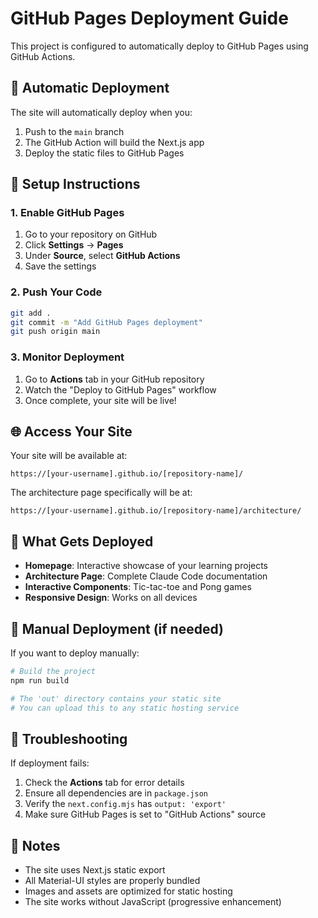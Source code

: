# GitHub Pages Deployment Guide

This project is configured to automatically deploy to GitHub Pages using GitHub Actions.

## 🚀 Automatic Deployment

The site will automatically deploy when you:
1. Push to the `main` branch
2. The GitHub Action will build the Next.js app
3. Deploy the static files to GitHub Pages

## 🔧 Setup Instructions

### 1. Enable GitHub Pages
1. Go to your repository on GitHub
2. Click **Settings** → **Pages**
3. Under **Source**, select **GitHub Actions**
4. Save the settings

### 2. Push Your Code
```bash
git add .
git commit -m "Add GitHub Pages deployment"
git push origin main
```

### 3. Monitor Deployment
1. Go to **Actions** tab in your GitHub repository
2. Watch the "Deploy to GitHub Pages" workflow
3. Once complete, your site will be live!

## 🌐 Access Your Site

Your site will be available at:
```
https://[your-username].github.io/[repository-name]/
```

The architecture page specifically will be at:
```
https://[your-username].github.io/[repository-name]/architecture/
```

## 📁 What Gets Deployed

- **Homepage**: Interactive showcase of your learning projects
- **Architecture Page**: Complete Claude Code documentation
- **Interactive Components**: Tic-tac-toe and Pong games
- **Responsive Design**: Works on all devices

## 🔧 Manual Deployment (if needed)

If you want to deploy manually:

```bash
# Build the project
npm run build

# The 'out' directory contains your static site
# You can upload this to any static hosting service
```

## 🐛 Troubleshooting

If deployment fails:
1. Check the **Actions** tab for error details
2. Ensure all dependencies are in `package.json`
3. Verify the `next.config.mjs` has `output: 'export'`
4. Make sure GitHub Pages is set to "GitHub Actions" source

## 📝 Notes

- The site uses Next.js static export
- All Material-UI styles are properly bundled
- Images and assets are optimized for static hosting
- The site works without JavaScript (progressive enhancement)